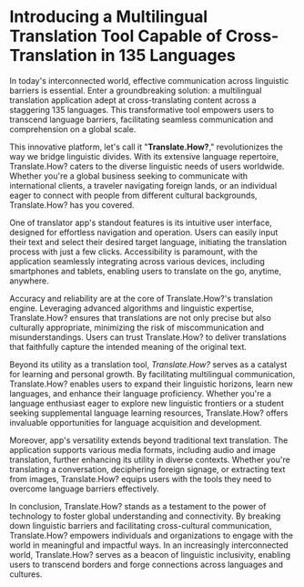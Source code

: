 <h1>Introducing a Multilingual Translation Tool Capable of Cross-Translation in 135 Languages</h1>

In today's interconnected world, effective communication across linguistic barriers is essential. Enter a groundbreaking solution: a multilingual translation application adept at cross-translating content across a staggering 135 languages. This transformative tool empowers users to transcend language barriers, facilitating seamless communication and comprehension on a global scale.

This innovative platform, let's call it "<b>Translate.How?</b>," revolutionizes the way we bridge linguistic divides. With its extensive language repertoire, Translate.How? caters to the diverse linguistic needs of users worldwide. Whether you're a global business seeking to communicate with international clients, a traveler navigating foreign lands, or an individual eager to connect with people from different cultural backgrounds, Translate.How? has you covered.

One of translator app's standout features is its intuitive user interface, designed for effortless navigation and operation. Users can easily input their text and select their desired target language, initiating the translation process with just a few clicks. Accessibility is paramount, with the application seamlessly integrating across various devices, including smartphones and tablets, enabling users to translate on the go, anytime, anywhere.

Accuracy and reliability are at the core of Translate.How?'s translation engine. Leveraging advanced algorithms and linguistic expertise, Translate.How? ensures that translations are not only precise but also culturally appropriate, minimizing the risk of miscommunication and misunderstandings. Users can trust Translate.How? to deliver translations that faithfully capture the intended meaning of the original text.

Beyond its utility as a translation tool, <i>Translate.How?</i> serves as a catalyst for learning and personal growth. By facilitating multilingual communication, Translate.How? enables users to expand their linguistic horizons, learn new languages, and enhance their language proficiency. Whether you're a language enthusiast eager to explore new linguistic frontiers or a student seeking supplemental language learning resources, Translate.How? offers invaluable opportunities for language acquisition and development.

Moreover, app's versatility extends beyond traditional text translation. The application supports various media formats, including audio and image translation, further enhancing its utility in diverse contexts. Whether you're translating a conversation, deciphering foreign signage, or extracting text from images, Translate.How? equips users with the tools they need to overcome language barriers effectively.

In conclusion, Translate.How? stands as a testament to the power of technology to foster global understanding and connectivity. By breaking down linguistic barriers and facilitating cross-cultural communication, Translate.How? empowers individuals and organizations to engage with the world in meaningful and impactful ways. In an increasingly interconnected world, Translate.How? serves as a beacon of linguistic inclusivity, enabling users to transcend borders and forge connections across languages and cultures.
